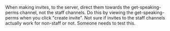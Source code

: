 When making invites, to the server, direct them towards the 
get-speaking-perms channel, not the staff channels.  Do this 
by viewing the get-speaking-perms when you click "create invite".
Not sure if invites to the staff channels actually work for 
non-staff or not.  Someone needs to test this.

